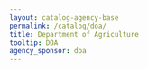 ```yaml
---
layout: catalog-agency-base
permalink: /catalog/doa/
title: Department of Agriculture 
tooltip: DOA
agency_sponsor: doa
---
```


